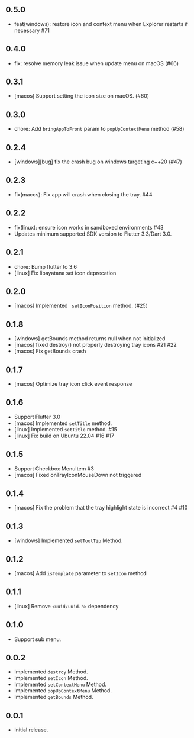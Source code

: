 ## 0.5.0

* feat(windows): restore icon and context menu when Explorer restarts if necessary #71

## 0.4.0

* fix: resolve memory leak issue when update menu on macOS (#66)

## 0.3.1

* [macos] Support setting the icon size on macOS. (#60)

## 0.3.0

* chore: Add `bringAppToFront` param to `popUpContextMenu` method (#58)

## 0.2.4

* [windows][bug] fix the crash bug on windows targeting c++20 (#47)

## 0.2.3

* fix(macos): Fix app will crash when closing the tray. #44

## 0.2.2

* fix(linux): ensure icon works in sandboxed environments #43
* Updates minimum supported SDK version to Flutter 3.3/Dart 3.0.

## 0.2.1

* chore: Bump flutter to 3.6
* [linux] Fix libayatana set icon deprecation

## 0.2.0

* [macos] Implemented ` setIconPosition` method. (#25)

## 0.1.8

* [windows] getBounds method returns null when not initialized
* [macos] fixed destroy() not properly destroying tray icons #21 #22
* [macos] Fix getBounds crash

## 0.1.7

* [macos] Optimize tray icon click event response

## 0.1.6

* Support Flutter 3.0
* [macos] Implemented `setTitle` method.
* [linux] Implemented `setTitle` method. #15
* [linux] Fix build on Ubuntu 22.04 #16 #17

## 0.1.5

* Support Checkbox MenuItem #3
* [macos] Fixed onTrayIconMouseDown not triggered

## 0.1.4

* [macos] Fix the problem that the tray highlight state is incorrect #4 #10

## 0.1.3

* [windows] Implemented `setToolTip` Method.

## 0.1.2

* [macos] Add `isTemplate` parameter to `setIcon` method

## 0.1.1

* [linux] Remove `<uuid/uuid.h>` dependency

## 0.1.0

* Support sub menu.

## 0.0.2

* Implemented `destroy` Method.
* Implemented `setIcon` Method.
* Implemented `setContextMenu` Method.
* Implemented `popUpContextMenu` Method.
* Implemented `getBounds` Method.

## 0.0.1

* Initial release.
